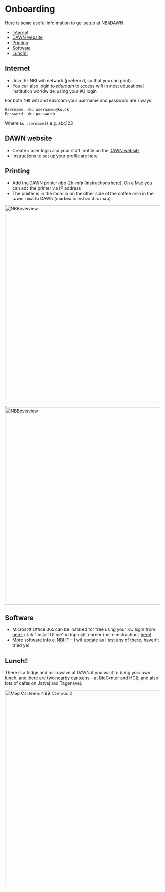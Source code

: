 # Onboarding

Here is some useful information to get setup at NBI/DAWN
- [Internet](#Internet)
- [DAWN website](#DAWN-website)
- [Printing](#Printing)
- [Software](#Software)
- [Lunch!!](#lunch)


## Internet

- Join the NBI wifi network (preferred, so that you can print)
- You can also login to _eduroam_ to access wifi in most educational institution worldwide, using your KU login

For both NBI wifi and eduroam your username and password are always:
```
Username: <ku username>@ku.dk
Password: <ku password>
```
Where `ku username` is e.g. abc123

## DAWN website

- Create a user login and your staff profile on the [DAWN website](https://cosmicdawn.dk)
- Instructions to set up your profile are [here](https://cosmicdawn.dk/wikidawn/visitors-and-newcomers/creating-a-new-dawn-profile/)

## Printing
- Add the DAWN printer nbb-2h-mfp (instructions [here](https://wiki.nbi.ku.dk/handbook/Printer_Setup)). On a Mac you can add the printer via IP address
- The printer is in the room in on the other side of the coffee area in the tower next to DAWN (marked in red on this map)

<img width="640" alt="NBBoverview" src="https://user-images.githubusercontent.com/5003032/134502969-60dee075-94ed-4a9d-82f5-24d5a7954246.png">. 
<img width="640" alt="NBBoverview" src="https://user-images.githubusercontent.com/5003032/134503125-2596f56c-c161-445d-b84e-05793fa4817a.png">



## Software
- Microsoft Office 365 can be installed for free using your KU login from [here](http://www.office.com/getoffice365), click "Install Office" in top right corner (more instructions [here](https://kunet.ku.dk/employee-guide/ITvejl/Install%20Office%20365.pdf))
- More software info at [NBI IT](https://wiki.nbi.ku.dk/handbook/Category:Software) - I will update as I test any of these, haven't tried yet

## Lunch!!

There is a fridge and microwave at DAWN if you want to bring your own lunch, and there are two nearby canteens - at BioCenter and HCØ, and also lots of cafes on Jatvej and Tagensvej.

<img width="640" alt="Map Canteens NBB Campus 2" src="https://user-images.githubusercontent.com/5003032/134502557-eae54dd1-b8c1-43f1-a2eb-96049e2b85f7.png">


